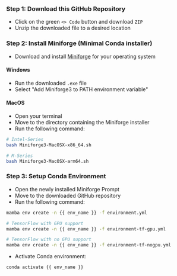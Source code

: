 ### Step 1: Download this GitHub Repository 
- Click on the green `<> Code` button and download `ZIP` 
- Unzip the downloaded file to a desired location

### Step 2: Install Miniforge (Minimal Conda installer)
- Download and install [Miniforge](https://github.com/conda-forge/miniforge) for your operating system   

#### Windows
- Run the downloaded `.exe` file 
- Select "Add Miniforge3 to PATH environment variable" 

#### MacOS
- Open your terminal
- Move to the directory containing the Miniforge installer
- Run the following command:  

```bash
# Intel-Series
bash Miniforge3-MacOSX-x86_64.sh
```  
```bash
# M-Series
bash Miniforge3-MacOSX-arm64.sh
```  

### Step 3: Setup Conda Environment
- Open the newly installed Miniforge Prompt
- Move to the downloaded GitHub repository
- Run the following command: 

```bash
mamba env create -n {{ env_name }} -f environment.yml
```  

```bash
# TensorFlow with GPU support
mamba env create -n {{ env_name }} -f environment-tf-gpu.yml
```  
```bash
# TensorFlow with no GPU support 
mamba env create -n {{ env_name }} -f environment-tf-nogpu.yml
```  

- Activate Conda environment:  
```bash
conda activate {{ env_name }}
```